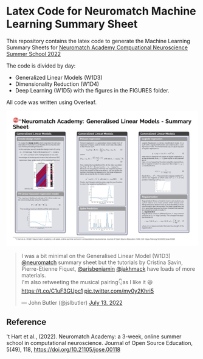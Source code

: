 # Latex Code for Neuromatch Machine Learning Summary Sheet

This repository contains the latex code to generate the Machine Learning Summary Sheets for [Neuromatch Academy Compuational Neuroscience Summer School 2022](https://compneuro.neuromatch.io/tutorials/intro.html)

The code is divided by day:
+ Generalized Linear Models (W1D3)
+ Dimensionality Reduction (W1D4)
+ Deep Learning (W1D5)
with the figures in the FIGURES folder.

All code was written using Overleaf.

![W1D3_GLM](W1D3_GLM.png)


<blockquote class="twitter-tweet"><p lang="en" dir="ltr">I was a bit minimal on the Generalised Linear Model (W1D3) <a href="https://twitter.com/neuromatch?ref_src=twsrc%5Etfw">@neuromatch</a> summary sheet but the tutorials by Cristina Savin, Pierre-Etienne Fiquet, <a href="https://twitter.com/arisbenjamin?ref_src=twsrc%5Etfw">@arisbenjamin</a> <a href="https://twitter.com/jakhmack?ref_src=twsrc%5Etfw">@jakhmack</a> have loads of more materials.<br>I&#39;m also retweeting the musical pairing👇as I like it 😃 <a href="https://t.co/C1uF3GUpc1">https://t.co/C1uF3GUpc1</a> <a href="https://t.co/my0y2Khri5">pic.twitter.com/my0y2Khri5</a></p>&mdash; John Butler (@jslbutler) <a href="https://twitter.com/jslbutler/status/1547193236686622726?ref_src=twsrc%5Etfw">July 13, 2022</a></blockquote> <script async src="https://platform.twitter.com/widgets.js" charset="utf-8"></script>


## Reference 
't Hart et al., (2022). Neuromatch Academy: a 3-week, online summer school in computational neuroscience. Journal of Open Source Education, 5(49), 118, https://doi.org/10.21105/jose.00118

